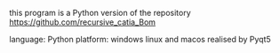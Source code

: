 this program is a Python version of the repository https://github.com/recursive_catia_Bom
 
language: Python
platform: windows linux and macos
realised by Pyqt5
